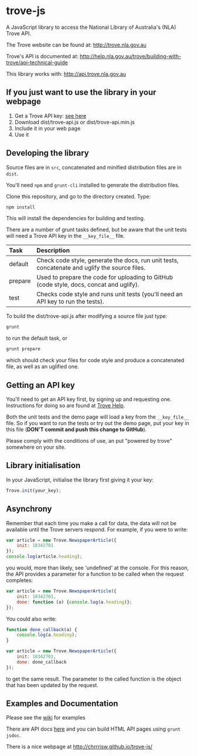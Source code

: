 # trove-js
A JavaScript library to access the National Library of Australia's (NLA) Trove API.

The Trove website can be found at: http://trove.nla.gov.au

Trove's API is documented at: http://help.nla.gov.au/trove/building-with-trove/api-technical-guide

This library works with: http://api.trove.nla.gov.au

## If you just want to use the library in your webpage
1. Get a Trove API key: [see here](#getting_key)
2. Download dist/trove-api.js or dist/trove-api.min.js
3. Include it in your web page
4. Use it

## Developing the library

Source files are in `src`, concatenated and minified distribution files are in `dist`.

You'll need `npm` and `grunt-cli` installed to generate the distribution files.

Clone this repository, and go to the directory created. Type:

```bash
npm install
```

This will install the dependencies for building and testing.

There are a number of grunt tasks defined, but be aware that the unit tests will need a Trove API key in the `__key_file__` file.

| Task      | Description
|:--------- |:-------------
| default   | Check code style, generate the docs, run unit tests, concatenate and uglify the source files.
| prepare   | Used to prepare the code for uploading to GitHub (code style, docs, concat and uglify).
| test      | Checks code style and runs unit tests (you'll need an API key to run the tests).

To build the dist/trove-api.js after modifying a source file just type:

```bash
grunt
```

to run the default task, or

```bash
grunt prepare
```

which should check your files for code style and produce a concatenated file, as well as an uglified one.

## <a name="getting_key"></a>Getting an API key
You'll need to get an API key first, by signing up and requesting one. Instructions for doing so are found at [Trove Help](http://help.nla.gov.au/trove/building-with-trove/api).

Both the unit tests and the demo page will load a key from the `__key_file__` file. So if you want to run the tests or
try out the demo page, put your key in this file (__DON'T commit and push this change to GitHub__).

Please comply with the conditions of use, an put "powered by trove" somewhere on your site.

## Library initialisation
In your JavaScript, initialise the library first giving it your key:

```javascript
Trove.init(your_key);
```

## Asynchrony
Remember that each time you make a call for data, the data will not be available until the Trove servers respond. For example, if you were to write:

```javascript
var article = new Trove.NewspaperArticle({
    init: 18342701
});
console.log(article.heading);
```

you would, more than likely, see 'undefined' at the console.  For this reason, the API provides a parameter for a function to be called when the request completes:

```javascript
var article = new Trove.NewspaperArticle({
    init: 18342701,
    done: function (a) {console.log(a.heading)};
});
```

You could also write:

```javascript
function done_callback(a) {
    console.log(a.heading);
}

var article = new Trove.NewspaperArticle({
    init: 18342701,
    done: done_callback
});
```

to get the same result. The parameter to the called function is the object that has been updated by the request.

## Examples and Documentation

Please see the [wiki](https://github.com/chrrrisw/trove-js/wiki) for examples

There are API docs [here](https://github.com/chrrrisw/trove-js/blob/master/docs/api.md) and you can build HTML API pages using ```grunt jsdoc```.

There is a nice webpage at http://chrrrisw.github.io/trove-js/
